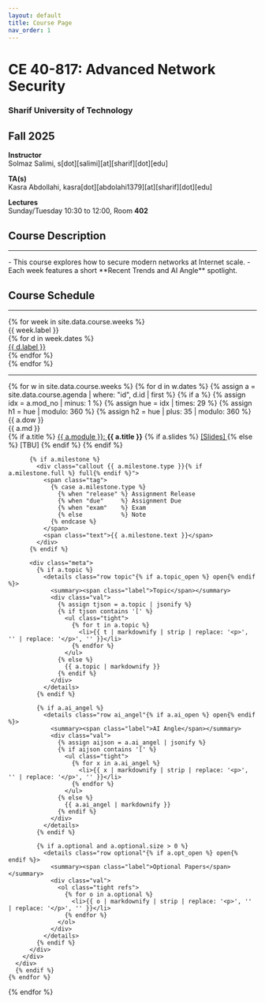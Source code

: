 ```yaml
---
layout: default
title: Course Page
nav_order: 1
---
```


# **CE 40-817: Advanced Network Security**
### **Sharif University of Technology**
## Fall 2025

**Instructor**  
Solmaz Salimi, <span class="email-obf">s[dot][salimi][at][sharif][dot][edu]</span>

**TA(s)**  
Kasra Abdollahi,  <span class="email-obf">kasra[dot][abdolahi1379][at][sharif][dot][edu]</span>

**Lectures**  
Sunday/Tuesday 10:30 to 12:00, Room **402**

## Course Description
<hr>
- This course explores how to secure modern networks at Internet scale.
- Each week features a short **Recent Trends and AI Angle** spotlight.

## Course Schedule
<hr>

<div class="schedule-table">
  {% for week in site.data.course.weeks %}
    <div class="col">
      <div class="head">{{ week.label }}</div>
      {% for d in week.dates %}
        <div class="cell"><a href="#{{ d.id }}">{{ d.label }}</a></div>
      {% endfor %}
    </div>
  {% endfor %}
</div>

<hr>
<div class="agenda">
  {% for w in site.data.course.weeks %}
    {% for d in w.dates %}
      {% assign a = site.data.course.agenda | where: "id", d.id | first %}
      {% if a %}
        {% assign idx = a.mod_no | minus: 1 %}
        {% assign hue = idx | times: 29 %}
        {% assign h1  = hue | modulo: 360 %}
        {% assign h2  = hue | plus: 35 | modulo: 360 %}
      <div class="slot" id="{{ a.id }}">
        <div class="leftcol">
          <div class="datebox" style="--g1:hsl({{ h1 }},75%,58%);--g2:hsl({{ h2 }},75%,52%);">
            <div class="dow">{{ a.dow }}</div>
            <div class="md">{{ a.md }}</div>
          </div>
        </div>
        <div>
          <div class="topline">
            {% if a.title %}
              <a class="mod-badge"
                 href="/asn/modules/#{{ a.mod_id }}"
                 style="--g1:hsl({{ h1 }},75%,58%);--g2:hsl({{ h2 }},75%,52%);--num-color:hsl({{ h2 }},95%,85%);">
                {{ a.module }}:
              </a>
              <strong class="title">{{ a.title }}</strong>
              {% if a.slides %}
                <a class="mod-badge"
                   href="{{ a.slides }}"
                   style="--g1:hsl({{ h1 }},75%,58%);--g2:hsl({{ h2 }},75%,52%);--num-color:hsl({{ h2 }},95%,85%);">
                  [Slides]
                </a>
              {% else %}
                <span class="mod-badge is-disabled"
                      aria-disabled="true"
                      style="--g1:hsl({{ h1 }},0%,70%);--g2:hsl({{ h2 }},0%,60%);--num-color:hsl({{ h2 }},0%,90%);">
                  [TBU]
                </span>
              {% endif %}
            {% endif %}
          </div>

          {% if a.milestone %}
            <div class="callout {{ a.milestone.type }}{% if a.milestone.full %} full{% endif %}">
              <span class="tag">
                {% case a.milestone.type %}
                  {% when "release" %} Assignment Release
                  {% when "due"     %} Assignment Due
                  {% when "exam"    %} Exam
                  {% else           %} Note
                {% endcase %}
              </span>
              <span class="text">{{ a.milestone.text }}</span>
            </div>
          {% endif %}

          <div class="meta">
            {% if a.topic %}
              <details class="row topic"{% if a.topic_open %} open{% endif %}>
                <summary><span class="label">Topic</span></summary>
                <div class="val">
                  {% assign tjson = a.topic | jsonify %}
                  {% if tjson contains '[' %}
                    <ul class="tight">
                      {% for t in a.topic %}
                        <li>{{ t | markdownify | strip | replace: '<p>', '' | replace: '</p>', '' }}</li>
                      {% endfor %}
                    </ul>
                  {% else %}
                    {{ a.topic | markdownify }}
                  {% endif %}
                </div>
              </details>
            {% endif %}

            {% if a.ai_angel %}
              <details class="row ai_angel"{% if a.ai_open %} open{% endif %}>
                <summary><span class="label">AI Angle</span></summary>
                <div class="val">
                  {% assign aijson = a.ai_angel | jsonify %}
                  {% if aijson contains '[' %}
                    <ul class="tight">
                      {% for x in a.ai_angel %}
                        <li>{{ x | markdownify | strip | replace: '<p>', '' | replace: '</p>', '' }}</li>
                      {% endfor %}
                    </ul>
                  {% else %}
                    {{ a.ai_angel | markdownify }}
                  {% endif %}
                </div>
              </details>
            {% endif %}

            {% if a.optional and a.optional.size > 0 %}
              <details class="row optional"{% if a.opt_open %} open{% endif %}>
                <summary><span class="label">Optional Papers</span></summary>
                <div class="val">
                  <ol class="tight refs">
                    {% for o in a.optional %}
                      <li>{{ o | markdownify | strip | replace: '<p>', '' | replace: '</p>', '' }}</li>
                    {% endfor %}
                  </ol>
                </div>
              </details>
            {% endif %}
          </div>
        </div>
      </div>
      {% endif %}
    {% endfor %}
  {% endfor %}
</div>

